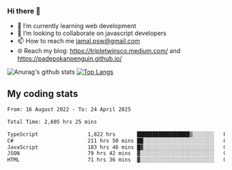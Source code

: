 ### Hi there 👋

<!--
**padepokanpenguin/padepokanpenguin** is a ✨ _special_ ✨ repository because its `README.md` (this file) appears on your GitHub profile.
-->

- 🌱 I’m currently learning  web development
- 👯 I’m looking to collaborate on javascript developers
- 📫 How to reach me jamal.psw@gmail.com
- 🌐 Reach my blog:
   https://tripletwinsco.medium.com/ and
   https://padepokanpenguin.github.io/

![Anurag's github stats](https://github-readme-stats.vercel.app/api?username=padepokanpenguin&count_private=true&disable_animations=false&show_icons=true&theme=default)
[![Top Langs](https://github-readme-stats.vercel.app/api/top-langs/?username=padepokanpenguin&theme=default&layout=compact)](https://github.com/padepokanpenguin)

## My coding stats

<!--START_SECTION:waka-->

```txt
From: 16 August 2022 - To: 24 April 2025

Total Time: 2,605 hrs 25 mins

TypeScript                1,822 hrs       █████████████████▒░░░░░░░   69.93 %
C#                        211 hrs 50 mins ██░░░░░░░░░░░░░░░░░░░░░░░   08.13 %
JavaScript                183 hrs 46 mins █▓░░░░░░░░░░░░░░░░░░░░░░░   07.05 %
JSON                      79 hrs 42 mins  ▓░░░░░░░░░░░░░░░░░░░░░░░░   03.06 %
HTML                      71 hrs 36 mins  ▓░░░░░░░░░░░░░░░░░░░░░░░░   02.75 %
```

<!--END_SECTION:waka-->


